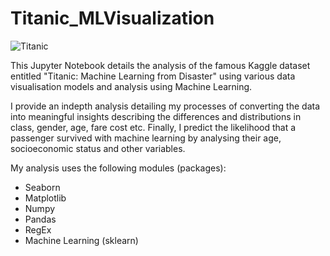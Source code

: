 # Titanic_MLVisualization

![Titanic](https://upload.wikimedia.org/wikipedia/commons/thumb/f/fd/RMS_Titanic_3.jpg/300px-RMS_Titanic_3.jpg)

This Jupyter Notebook details the analysis of the famous Kaggle dataset entitled "Titanic: Machine Learning from Disaster"
using various data visualisation models and analysis using Machine Learning. 

I provide an indepth analysis detailing my processes of converting the data into meaningful insights describing the 
differences and distributions in class, gender, age, fare cost etc.
Finally, I predict the likelihood that a passenger survived with machine learning by analysing their age,
socioeconomic status and other variables.

My analysis uses the following modules (packages):
- Seaborn
- Matplotlib
- Numpy
- Pandas
- RegEx
- Machine Learning (sklearn)

